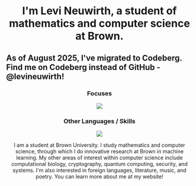 <h1 align="center">I'm Levi Neuwirth, a student of mathematics and computer science at Brown.
<h2> As of August 2025, I've migrated to Codeberg. Find me on Codeberg instead of GitHub - @levineuwirth!
<h3 align="center">Focuses </h3>
<p align="center">
  <a href="https://skillicons.dev">
    <img src="https://skillicons.dev/icons?i=c,go,linux,rust,zig" />
  </a>
</p>
<h3 align="center">Other Languages / Skills </h3>
<p align="center">
  <a href="https://skillicons.dev">
    <img src="https://skillicons.dev/icons?i=arch,bash,cpp,cs,docker,emacs,haskell,html,java,js,latex,lua,matlab,md,py,pytorch,r,tensorflow,ts,unity" />
  </a>
</p>
<p align="center">
    I am a student at Brown University. I study mathematics and computer science, through which I do innovative research at Brown in machine learning. My other areas of interest within computer science include computational biology, cryptography, quantum computing, security, and systems. I'm also interested in foreign languages, literature, music, and poetry. You can learn more about me at my website!
    </p>

